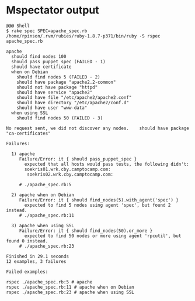 # Mspectator output

    @@@ Shell
    $ rake spec SPEC=apache_spec.rb
    /home/rpinson/.rvm/rubies/ruby-1.8.7-p371/bin/ruby -S rspec apache_spec.rb
    
    apache
      should find nodes 100
      should pass puppet spec (FAILED - 1)
      should have certificate
      when on Debian
        should find nodes 5 (FAILED - 2)
        should have package "apache2.2-common"
        should not have package "httpd"
        should have service "apache2"
        should have file "/etc/apache2/apache2.conf"
        should have directory "/etc/apache2/conf.d"
        should have user "www-data"
      when using SSL
        should find nodes 50 (FAILED - 3)
    
    No request sent, we did not discover any nodes.    should have package "ca-certificates"
    
    Failures:
    
      1) apache 
         Failure/Error: it { should pass_puppet_spec }
           expected that all hosts would pass tests, the following didn't:
           soekris01.wrk.cby.camptocamp.com:
            soekris02.wrk.cby.camptocamp.com:
            
         # ./apache_spec.rb:5
    
      2) apache when on Debian 
         Failure/Error: it { should find_nodes(5).with_agent('spec') }
           expected to find 5 nodes using agent 'spec', but found 2 instead.
         # ./apache_spec.rb:11
    
      3) apache when using SSL 
         Failure/Error: it { should find_nodes(50).or_more }
           expected to find 50 nodes or more using agent 'rpcutil', but found 0 instead.
         # ./apache_spec.rb:23
    
    Finished in 29.1 seconds
    12 examples, 3 failures
    
    Failed examples:
    
    rspec ./apache_spec.rb:5 # apache 
    rspec ./apache_spec.rb:11 # apache when on Debian 
    rspec ./apache_spec.rb:23 # apache when using SSL 

